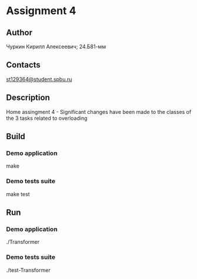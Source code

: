 # Assignment 4
## Author
Чуркин Кирилл Алексеевич; 24.Б81-мм
## Contacts
st129364@student.spbu.ru
## Description
Home assingment 4 - Significant changes have been made to the classes of the 3 tasks related to overloading
## Build

### Demo application

<par> make </par>

### Demo tests suite

<par> make test </par>

## Run

### Demo application

<par> ./Transformer </par>

### Demo tests suite

<par> ./test-Transformer </par>
